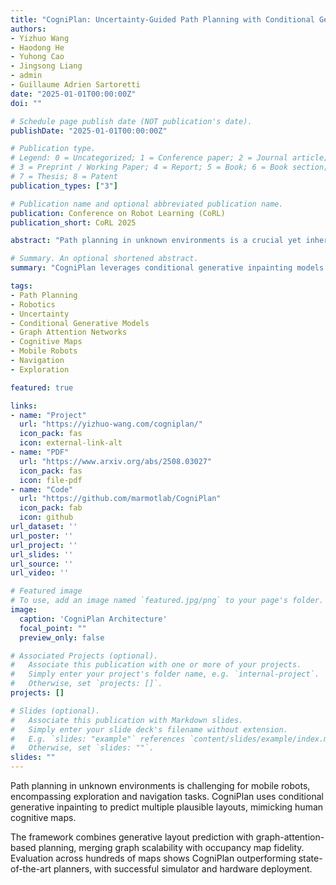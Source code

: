 ```yaml
---
title: "CogniPlan: Uncertainty-Guided Path Planning with Conditional Generative Layout Prediction"
authors:
- Yizhuo Wang
- Haodong He  
- Yuhong Cao
- Jingsong Liang
- admin
- Guillaume Adrien Sartoretti
date: "2025-01-01T00:00:00Z"
doi: ""

# Schedule page publish date (NOT publication's date).
publishDate: "2025-01-01T00:00:00Z"

# Publication type.
# Legend: 0 = Uncategorized; 1 = Conference paper; 2 = Journal article;
# 3 = Preprint / Working Paper; 4 = Report; 5 = Book; 6 = Book section;
# 7 = Thesis; 8 = Patent
publication_types: ["3"]

# Publication name and optional abbreviated publication name.
publication: Conference on Robot Learning (CoRL)
publication_short: CoRL 2025

abstract: "Path planning in unknown environments is a crucial yet inherently challenging capability for mobile robots, which primarily encompasses two coupled tasks: autonomous exploration and point-goal navigation. In both cases, the robot must perceive the environment, update its belief, and accurately estimate potential information gain on-the-fly to guide planning. In this work, we propose CogniPlan, a novel path planning framework that leverages multiple plausible layouts predicted by a conditional generative inpainting model, mirroring how humans rely on cognitive maps during navigation. These predictions, based on the partially observed map and a set of layout conditioning vectors, enable our planner to reason effectively under uncertainty. We demonstrate strong synergy between generative image-based layout prediction and graph-attention-based path planning, allowing CogniPlan to combine the scalability of graph representations with the fidelity and predictiveness of occupancy maps, yielding notable performance gains in both exploration and navigation. We extensively evaluate CogniPlan on two datasets (hundreds of maps and realistic floor plans), consistently outperforming state-of-the-art planners. We further deploy it in a high-fidelity simulator and on hardware, showcasing its high-quality path planning and real-world applicability."

# Summary. An optional shortened abstract.
summary: "CogniPlan leverages conditional generative inpainting models to predict multiple plausible layouts, mirroring human cognitive maps for uncertainty-guided path planning in unknown environments."

tags:
- Path Planning
- Robotics
- Uncertainty
- Conditional Generative Models
- Graph Attention Networks
- Cognitive Maps
- Mobile Robots
- Navigation
- Exploration

featured: true

links:
- name: "Project"
  url: "https://yizhuo-wang.com/cogniplan/"
  icon_pack: fas
  icon: external-link-alt
- name: "PDF"
  url: "https://www.arxiv.org/abs/2508.03027"
  icon_pack: fas
  icon: file-pdf
- name: "Code"
  url: "https://github.com/marmotlab/CogniPlan"
  icon_pack: fab
  icon: github
url_dataset: ''
url_poster: ''
url_project: ''
url_slides: ''
url_source: ''
url_video: ''

# Featured image
# To use, add an image named `featured.jpg/png` to your page's folder. 
image:
  caption: 'CogniPlan Architecture'
  focal_point: ""
  preview_only: false

# Associated Projects (optional).
#   Associate this publication with one or more of your projects.
#   Simply enter your project's folder name, e.g. `internal-project`.
#   Otherwise, set `projects: []`.
projects: []

# Slides (optional).
#   Associate this publication with Markdown slides.
#   Simply enter your slide deck's filename without extension.
#   E.g. `slides: "example"` references `content/slides/example/index.md`.
#   Otherwise, set `slides: ""`.
slides: ""
---
```


Path planning in unknown environments is challenging for mobile robots, encompassing exploration and navigation tasks. CogniPlan uses conditional generative inpainting to predict multiple plausible layouts, mimicking human cognitive maps. 

The framework combines generative layout prediction with graph-attention-based planning, merging graph scalability with occupancy map fidelity. Evaluation across hundreds of maps shows CogniPlan outperforming state-of-the-art planners, with successful simulator and hardware deployment.
